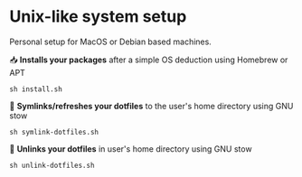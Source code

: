 # Unix-like system setup 

Personal setup for MacOS or Debian based machines. 

📥 **Installs your packages** after a simple OS deduction using Homebrew or APT 

```shell
sh install.sh
```

🔗 **Symlinks/refreshes your dotfiles** to the user's home directory using GNU stow

```shell
sh symlink-dotfiles.sh
```

🛑 **Unlinks your dotfiles** in user's home directory using GNU stow

```shell
sh unlink-dotfiles.sh
```
